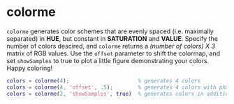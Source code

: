 # colorme
`colorme` generates color schemes that are evenly spaced (i.e. maximally separated) in **HUE**, but constant in **SATURATION** and **VALUE**. Specify the number of colors descired, and `colorme` returns a *(number of colors) X 3* matrix of RGB values. Use the `offset` parameter to shift the colormap, and set `showSamples` to true to plot a little figure demonstrating your colors. Happy coloring!

```Matlab
colors = colorme(4);                      % generates 4 colors
colors = colorme(4, 'offset', .5);        % generates 4 colors with phase of all colors shifted 50%
colors = colorme(2, 'showSamples', true)  % generates colors in addition to a plot demonstrating the colors
```
